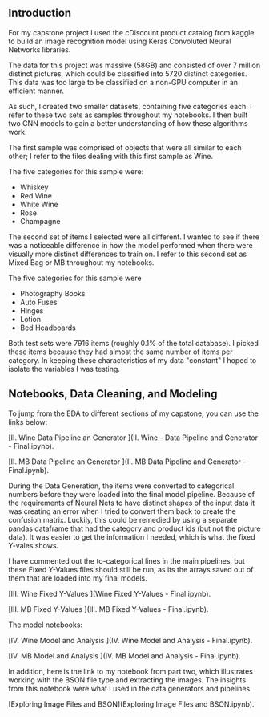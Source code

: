 ## Introduction 

For my capstone project I used the cDiscount product catalog from kaggle to build an image recognition model using Keras Convoluted Neural Networks libraries. 

The data for this project was massive (58GB) and consisted of over 7 million distinct pictures, which could be classified into 5720 distinct categories. This data was too large to be classified on a non-GPU computer in an efficient manner. 

As such, I created two smaller datasets, containing five categories each. I refer to these two sets as samples throughout my notebooks. I then built two CNN models to gain a better understanding of how these algorithms work. 


The first sample was comprised of objects that were all similar to each other; I refer to the files dealing with this first sample as Wine. 

The five categories for this sample were: 

- Whiskey  
- Red Wine
- White Wine
- Rose
- Champagne

The second set of items I selected were all different. I wanted to see if there was a noticeable difference in how the model performed when there were visually more distinct differences to train on. I refer to this second set as Mixed Bag or MB throughout my notebooks. 

The five categories for this sample were

- Photography Books 
- Auto Fuses
- Hinges
- Lotion 
- Bed Headboards

Both test sets were 7916 items (roughly 0.1% of the total database). I picked these items because they had almost the same number of items per category. In keeping these characteristics of my data "constant" I hoped to isolate the variables I was testing. 

## Notebooks, Data Cleaning, and Modeling 


To jump from the EDA to different sections of my capstone, you can use the links below: 

[II. Wine Data Pipeline an Generator  ](II. Wine - Data Pipeline and Generator - Final.ipynb).

[II. MB Data Pipeline an Generator  ](II. MB Data Pipeline and Generator - Final.ipynb).

During the Data Generation, the items were converted to categorical numbers before they were loaded into the final model pipeline. Because of the requirements of Neural Nets to have distinct shapes of the input data it was creating an error when I tried to convert them back to create the confusion matrix. Luckily, this could be remedied by using a separate pandas dataframe that had the category and product ids (but not the picture data). It was easier to get the information I needed, which is what the fixed Y-vales shows. 

I have commented out the to-categorical lines in the main pipelines, but these Fixed Y-Values files should still be run, as its the arrays saved out of them that are loaded into my final models. 

[III. Wine Fixed Y-Values ](Wine Fixed Y-Values - Final.ipynb).

[III. MB Fixed Y-Values ](III. MB Fixed Y-Values - Final.ipynb).


The model notebooks:


[IV. Wine Model and Analysis ](IV. Wine Model and Analysis - Final.ipynb).

[IV. MB Model and Analysis ](IV. MB Model and Analysis - Final.ipynb).


In addition, here is the link to my notebook from part two, which illustrates working with the BSON file type and extracting the images. The insights from this notebook were what I used in the data generators and pipelines. 

[Exploring Image Files and BSON](Exploring Image Files and BSON.ipynb).

